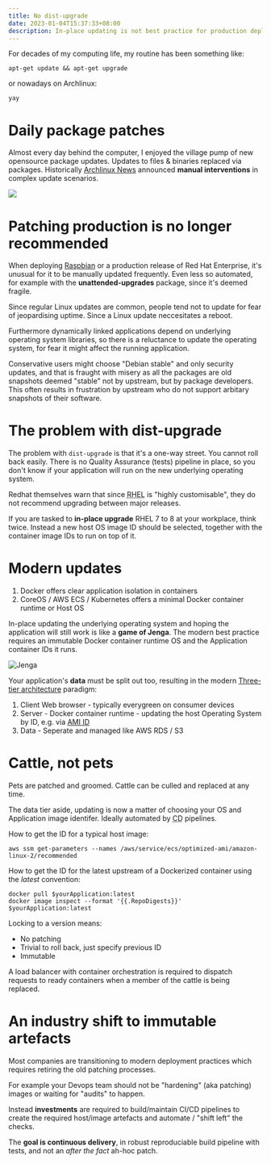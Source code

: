 ```yaml
---
title: No dist-upgrade
date: 2023-01-04T15:37:33+08:00
description: In-place updating is not best practice for production deployments
---
```


For decades of my computing life, my routine has been something like:

    apt-get update && apt-get upgrade

or nowadays on Archlinux:

    yay

# Daily package patches

Almost every day behind the computer, I enjoyed the village pump of new opensource package updates. Updates to files & binaries replaced via packages. Historically [Archlinux News](https://archlinux.org/news/) announced **manual interventions** in complex update scenarios.

<img src="https://s.natalian.org/2023-01-04/intervention.png">

# Patching production is no longer recommended

When deploying [Raspbian](https://forums.raspberrypi.com/viewtopic.php?p=2054478) or a production release of Red Hat Enterprise, it's unusual for it to be manually updated frequently. Even less so automated, for example with the **unattended-upgrades** package, since it's deemed fragile.

Since regular Linux updates are common, people tend not to update for fear of jeopardising uptime. Since a Linux update neccesitates a reboot.

Furthermore dynamically linked applications depend on underlying operating system libraries, so there is a reluctance to update the operating system, for fear it might affect the running application.

Conservative users might choose "Debian stable" and only security updates, and that is fraught with misery as all the packages are old snapshots deemed "stable" not by upstream, but by package developers. This often results in frustration by upstream who do not support arbitary snapshots of their software.

# The problem with dist-upgrade

The problem with `dist-upgrade` is that it's a one-way street. You cannot roll back easily. There is no Quality Assurance (tests) pipeline in place, so you don't know if your application will run on the new underlying operating system.

Redhat themselves warn that since <abbr title="Redhat Enterprise Linux">RHEL</abbr> is "highly customisable", they do not recommend upgrading between major releases. 

If you are tasked to **in-place upgrade** RHEL 7 to 8 at your workplace, think twice. Instead a new host OS image ID should be selected, together with the container image IDs to run on top of it.

#  Modern updates

1. Docker offers clear application isolation in containers
2. CoreOS / AWS ECS / Kubernetes offers a minimal Docker container runtime or Host OS

In-place updating the underlying operating system and hoping the application will still work is like a **game of Jenga**. The modern best practice requires an immutable Docker container runtime OS and the Application container IDs it runs.

<img src="https://s.natalian.org/2023-01-06/valery-fedotov-CxE1H2_9B9s-unsplash.webp" alt="Jenga" title="Jenga photo by Valery Fedoto https://unsplash.com/photos/CxE1H2_9B9s">

Your application's **data** must be split out too, resulting in the modern [Three-tier architecture](https://docs.aws.amazon.com/whitepapers/latest/serverless-multi-tier-architectures-api-gateway-lambda/three-tier-architecture-overview.html) paradigm:

1. Client Web browser - typically everygreen on consumer devices
2. Server - Docker container runtime - updating the host Operating System by ID, e.g. via [AMI ID](https://aws.amazon.com/blogs/compute/query-for-the-latest-amazon-linux-ami-ids-using-aws-systems-manager-parameter-store/)
3. Data - Seperate and managed like AWS RDS / S3

# Cattle, not pets

Pets are patched and groomed. Cattle can be culled and replaced at any time.

The data tier aside, updating is now a matter of choosing your OS and Application image identifer. Ideally automated by <abbr title="Continuous Delivery">CD</abbr> pipelines.

How to get the ID for a typical host image:

    aws ssm get-parameters --names /aws/service/ecs/optimized-ami/amazon-linux-2/recommended

How to get the ID for the latest upstream of a Dockerized container using the _latest_ convention:

    docker pull $yourApplication:latest
    docker image inspect --format '{{.RepoDigests}}' $yourApplication:latest

Locking to a version means:

* No patching
* Trivial to roll back, just specify previous ID
* Immutable

A load balancer with container orchestration is required to dispatch requests to ready containers when a member of the cattle is being replaced.

# An industry shift to immutable artefacts

Most companies are transitioning to modern deployment practices which requires retiring the old patching processes.

For example your Devops team should not be "hardening" (aka patching) images or waiting for "audits" to happen. 

Instead **investments** are required to build/maintain CI/CD pipelines to create the required host/image artefacts and automate / "shift left" the checks. 

The **goal is continuous delivery**, in robust reproduciable build pipeline with tests, and not an _after the fact_ ah-hoc patch.